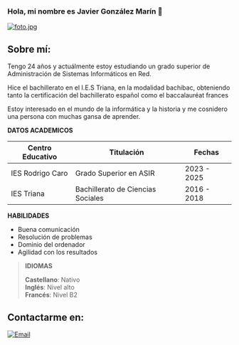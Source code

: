 ### Hola, mi nombre es Javier González Marín 👋 

[![foto.jpg](https://i.postimg.cc/q77xX542/foto.jpg)](https://postimg.cc/jDGfRvWj)

## Sobre mí:

Tengo 24 años y actuálmente estoy estudiando un grado superior de Administración de Sistemas Informáticos en Red.

Hice el bachillerato en el I.E.S Triana, en la modalidad bachibac, obteniendo tanto la certificación del bachillerato español como el baccalauréat frances

Estoy interesado en el mundo de la informática y la historia y me cosnidero una persona con muchas gansa de aprender. 

**DATOS ACADEMICOS**

| Centro Educativo | Titulación | Fechas |
|---|---|---|
| IES Rodrigo Caro | Grado Superior en ASIR | 2023 - 2025 |
| IES Triana | Bachillerato de Ciencias Sociales |  2016 -  2018 |

**HABILIDADES**

* Buena comunicación
* Resolución de problemas
* Dominio del ordenador
* Agilidad con los resultados

> **IDIOMAS**
> 
> **Castellano**: Nativo  
> **Inglés**: Nivel alto  
> **Francés**: Nivel B2


## Contactarme en:

[![Email](https://img.shields.io/badge/javierglezmarin99@gmail.com-email_personal_-D14836?style=for-the-badge&logo=gmail&logoColor=white&labelColor=101010)](mailto:javierglezmarin99@gmail.com)




<!--
**Javier-Gonzalez-Marin/Javier-Gonzalez-Marin** is a ✨ _special_ ✨ repository because its `README.md` (this file) appears on your GitHub profile.

Here are some ideas to get you started:

- 🔭 I’m currently working on ...
- 🌱 I’m currently learning ...
- 👯 I’m looking to collaborate on ...
- 🤔 I’m looking for help with ...
- 💬 Ask me about ...
- 📫 How to reach me: ...
- 😄 Pronouns: ...
- ⚡ Fun fact: ...
-->
